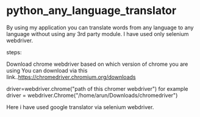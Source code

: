 # python_any_language_translator

By using my application you can translate words from any language to any language without using any 3rd party module.
I have used only selenium webdriver.

steps:

Download chrome webdriver based on which version of chrome you are using
You can download via this link..https://chromedriver.chromium.org/downloads

driver=webdriver.chrome("path of this chromer webdriver")
for example
driver = webdriver.Chrome("/home/arun/Downloads/chromedriver") 

Here i have used google translator via selenium webdriver.
